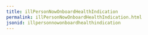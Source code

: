 ```yaml
---
title: illPersonNowOnboardHealthIndication
permalink: illPersonNowOnboardHealthIndication.html
jsonid: illpersonnowonboardhealthindication
---
```

